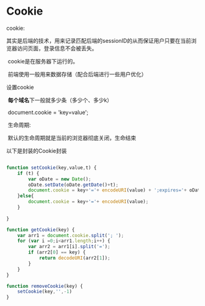 # Cookie

 cookie:

​            其实是后端的技术，用来记录匹配后端的sessionID的从而保证用户只要在当前浏览器访问页面，登录信息不会被丢失。

​	cookie是在服务器下运行的。

​	前端使用一般用来数据存储（配合后端进行一些用户优化）

 设置cookie

​            **每个域名**下一般就多少条（多少个、多少k）

​            document.cookie = 'key=value';

​        生命周期:

​            默认的生命周期就是当前的浏览器彻底关闭，生命结束



以下是封装的Cookie封装

```javascript

function setCookie(key,value,t) {
	if (t) {
		var oDate = new Date();
		oDate.setDate(oDate.getDate()+t);
		document.cookie = key+'='+ encodeURI(value) + ';expires='+ oDate.toGMTString();
	}else{
		document.cookie = key+'='+ encodeURI(value);
	}
	
}

function getCookie(key) {
	var arr1 = document.cookie.split('; ');
	for (var i =0;i<arr1.length;i++) {
		var arr2 = arr1[i].split('=');
		if (arr2[0] == key) {
			return decodeURI(arr2[1]);
		}
	}
}

function removeCookie(key) {
	setCookie(key,'',-1)
}
```

